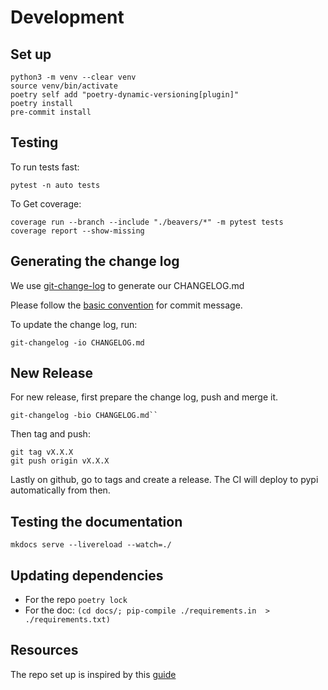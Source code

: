 
# Development

## Set up

```shell
python3 -m venv --clear venv
source venv/bin/activate
poetry self add "poetry-dynamic-versioning[plugin]"
poetry install
pre-commit install
```

## Testing


To run tests fast:
```shell
pytest -n auto tests
```

To Get coverage:
```shell
coverage run --branch --include "./beavers/*" -m pytest tests
coverage report --show-missing
```

## Generating the change log

We use [git-change-log](https://pawamoy.github.io/git-changelog/usage/) to generate our CHANGELOG.md

Please follow the [basic convention](https://pawamoy.github.io/git-changelog/usage/#basic-convention) for  commit message.

To update the change log, run:
```shell
git-changelog -io CHANGELOG.md
```

## New Release

For new release, first prepare the change log, push and merge it.
```shell
git-changelog -bio CHANGELOG.md``
```

Then tag and push:
```shell
git tag vX.X.X
git push origin vX.X.X
```

Lastly on github, go to tags and create a release. 
The CI will deploy to pypi automatically from then.

## Testing the documentation

```shell
mkdocs serve --livereload --watch=./
```

## Updating dependencies

- For the repo `poetry lock`
- For the doc: `(cd docs/; pip-compile ./requirements.in  > ./requirements.txt)`

## Resources

The repo set up is inspired by this [guide](https://mathspp.com/blog/how-to-create-a-python-package-in-2022)
